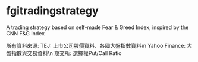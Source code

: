 # fgitradingstrategy
A trading strategy based on self-made Fear &amp; Greed Index, inspired by the CNN F&amp;G Index

所有資料來源:
TEJ: 上市公司股價資料、各國大盤指數資料\n
Yahoo Finance: 大盤指數與交易資料\n
期交所: 選擇權Put/Call Ratio

